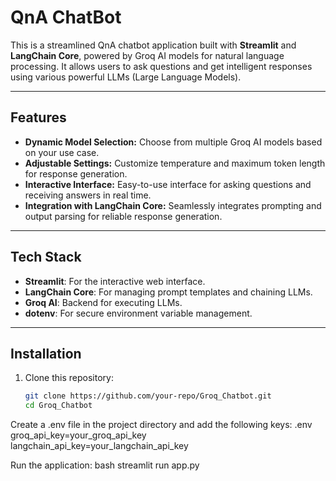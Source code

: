 # QnA ChatBot

This is a streamlined QnA chatbot application built with **Streamlit** and **LangChain Core**, powered by Groq AI models for natural language processing. It allows users to ask questions and get intelligent responses using various powerful LLMs (Large Language Models).

---

## Features

- **Dynamic Model Selection:** Choose from multiple Groq AI models based on your use case.
- **Adjustable Settings:** Customize temperature and maximum token length for response generation.
- **Interactive Interface:** Easy-to-use interface for asking questions and receiving answers in real time.
- **Integration with LangChain Core:** Seamlessly integrates prompting and output parsing for reliable response generation.

---

## Tech Stack

- **Streamlit**: For the interactive web interface.
- **LangChain Core**: For managing prompt templates and chaining LLMs.
- **Groq AI**: Backend for executing LLMs.
- **dotenv**: For secure environment variable management.

---

## Installation

1. Clone this repository:
   ```bash
   git clone https://github.com/your-repo/Groq_Chatbot.git
   cd Groq_Chatbot
   

Create a .env file in the project directory and add the following keys:
.env
groq_api_key=your_groq_api_key
langchain_api_key=your_langchain_api_key


Run the application:
bash
streamlit run app.py
